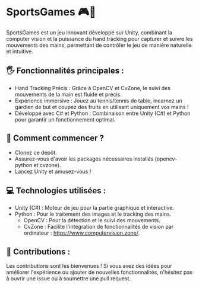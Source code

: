 # SportsGames 🎮🤚
SportsGames est un jeu innovant développé sur Unity, combinant la computer vision et la puissance du hand tracking pour capturer et suivre les mouvements des mains, permettant de contrôler le jeu de manière naturelle et intuitive.

## 🖐️ Fonctionnalités principales :
- Hand Tracking Précis : Grâce à OpenCV et CvZone, le suivi des mouvements de la main est fluide et précis.
- Expérience immersive : Jouez au tennis/tennis de table, incarnez un gardien de but et coupez des fruits en utilisant uniquement vos mains !
- Développé avec C# et Python : Combinaison entre Unity (C#) et Python pour garantir un fonctionnement optimal.

## 🚀 Comment commencer ?
- Clonez ce dépôt.
- Assurez-vous d'avoir les packages nécessaires installés (opencv-python et cvzone).
- Lancez Unity et amusez-vous !

## 💻 Technologies utilisées :
- Unity (C#) : Moteur de jeu pour la partie graphique et interactive.
- Python : Pour le traitement des images et le tracking des mains.
  - OpenCV : Pour la détection et le suivi des mouvements.
  - CvZone : Facilite l'intégration de fonctionnalités de vision par ordinateur : https://www.computervision.zone/.

## 🌟 Contributions :
Les contributions sont les bienvenues ! Si vous avez des idées pour améliorer l'expérience ou ajouter de nouvelles fonctionnalités, n'hésitez pas à ouvrir une issue ou à soumettre une pull request.
